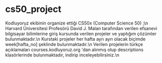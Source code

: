 # cs50_project
Kodluyoruz ekibinin organize ettiği CS50x (Computer Science 50) ;\n
Harvard Üniversitesi Profesörü David J. Malan tarafından verilen efsanevi bilgisayar bilimlerine giriş kursunda verilen projeler ve yaptığım çözümler bulunmaktadır.\n
Kurstaki projeler her hafta ayrı ayrı olacak biçimde week[hafta_no] şeklinde bulunmaktadır.\n
Verilen projelerin türkçe açıklamaları courses.kodluyoruz.org 'dan alınmış olup descriptions klasörlerinde bulunmaktadır, indirip inceleyebilirsiniz.\n



